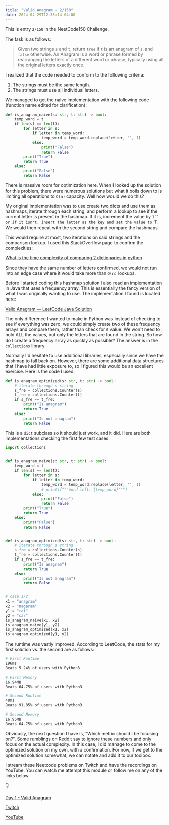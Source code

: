 ```yaml
---
title: "Valid Anagram - 2/150"
date: 2024-04-29T12:35:14-04:00
---
```


This is entry `2/150` in the NeetCode150 Challenge.

The task is as follows:

> Given two strings `s` and `t`, return `true` if `t` is an anagram of `s`, and `false` otherwise. An Anagram is a word or phrase formed by rearranging the letters of a different word or phrase, typically using all the original letters exactly once.

I realized that the code needed to conform to the following criteria:

1. The strings must be the same length.
2. The strings must use all individual letters.

We managed to get the naive implementation with the following code (function name edited for clarification):

```python
def is_anagram_naive(s: str, t: str) -> bool:
    temp_word = t
    if len(s) == len(t):
        for letter in s:
            if letter in temp_word:
                temp_word = temp_word.replace(letter, '', 1)
            else:
                print("False")
                return False
        print("True")
        return True
    else:
        print("False")
        return False
```

There is massive room for optimization here. When I looked up the solution for this problem, there were numerous solutions but what it boils down to is limiting all operations to `O(n)` capacity. Well how would we do this?

My original implementation was to use create two dicts and use them as hashmaps, iterate through each string, and perform a lookup to see if the current letter is present in the hashmap. If it is, increment the value by `1`` or if it isn't, insert the letter as the key and set the value to `1`. We would then repeat with the second string and compare the hashmaps.

This would require at most, two iterations on said strings and the comparison lookup. I used this StackOverflow page to confirm the complexities:

[What is the time complexity of comparing 2 dictionaries in python](https://stackoverflow.com/questions/57346276/what-is-the-time-complexity-of-comparing-2-dictionaries-in-python)

Since they have the same number of letters confirmed, we would not run into an edge case where it would take more than `O(n)` lookups.

Before I started coding this hashmap solution I also read an implementation in Java that uses a frequency array. This is essentially the fancy version of what I was originally wanting to use. The implementation I found is located here:

[Valid Anagram — LeetCode Java Solution](https://medium.com/techsoftware/valid-anagram-leetcode-java-solution-e497872e5970)

The only difference I wanted to make in Python was instead of checking to see if everything was zero, we could simply create two of these frequency arrays and compare them, rather than check for `0` value. We won't need to hold ALL the values, but only the letters that are found in the string. So how do I create a frequency array as quickly as possible? The answer is in the `collections` library.

Normally I'd hesitate to use additional libraries, especially since we have the hashmap to fall back on. However, there are some additional data structures that I have had little exposure to, so I figured this would be an excellent exercise. Here is the code I used:

```python
def is_anagram_optimized(s: str, t: str) -> bool:
    # iterate through s string
    s_fre = collections.Counter(s)
    t_fre = collections.Counter(t)
    if s_fre == t_fre:
        print("Is anagram")
        return True
    else:
        print("Is not anagram")
        return False
```

This is a `dict` subclass so it should just work, and it did. Here are both implementations checking the first few test cases:

```python
import collections


def is_anagram_naive(s: str, t: str) -> bool:
    temp_word = t
    if len(s) == len(t):
        for letter in s:
            if letter in temp_word:
                temp_word = temp_word.replace(letter, '', 1)
                # print(f"""Word left: {temp_word}""")
            else:
                print("False")
                return False
        print("True")
        return True
    else:
        print("False")
        return False


def is_anagram_optimized(s: str, t: str) -> bool:
    # iterate through s string
    s_fre = collections.Counter(s)
    t_fre = collections.Counter(t)
    if s_fre == t_fre:
        print("Is anagram")
        return True
    else:
        print("Is not anagram")
        return False


# case 1/2
x1 = "anagram"
x2 = "nagaram"
y1 = "rat"
y2 = "car"
is_anagram_naive(x1, x2)
is_anagram_naive(y1, y2)
is_anagram_optimized(x1, x2)
is_anagram_optimized(y1, y2)
```

The runtime was vastly improved. According to LeetCode, the stats for my first solution vs. the second are as follows:

```bash
# First Runtime
196ms
Beats 5.24% of users with Python3

# First Memory
16.94MB
Beats 64.75% of users with Python3

# Second Runtime
40ms
Beats 91.85% of users with Python3

# Second Memory
16.95MB
Beats 64.75% of users with Python3
```

Obviously, the next question I have is, "Which metric should I be focusing on?". Some rumblings on Reddit say to ignore these numbers and only focus on the actual complexity. In this case, I did manage to come to the optimized solution on my own, with a confirmation. For now, if we get to the optimized solution somewhat, we can notate and add it to our toolbox.

I stream these Neetcode problems on Twitch and have the recordings on YouTube. You can watch me attempt this module or follow me on any of the links below.

👇

[Day 1 - Valid Anagram](https://youtu.be/rJ2NsNSexl0?si=AisiqXmq_Om49dQF)

[Twitch](https://twitch.tv/Mexpat911)

[YouTube](https://www.youtube.com/@mexpat911)
